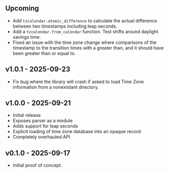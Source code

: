## Upcoming
- Add `tzcalendar.atomic_difference` to calculate the actual difference between
  two timestamps including leap seconds.
- Add a `tzcalendar.from_calendar` function. Test shifts around daylight savings
  time.
- Fixed an issue with the time zone change where comparisons of the timestamp to
  the transition times with a greater than, and it should have been greater than
  or equal to.

## v1.0.1 - 2025-09-23
- Fix bug where the library will crash if asked to load Time Zone information
  from a nonexistant directory.
  
## v1.0.0 - 2025-09-21
- Initial release
- Exposes parser as a module
- Adds support for leap seconds
- Explicit loading of time zone database into an opaque record
- Completely overhauled API

## v0.1.0 - 2025-09-17
- Initial proof of concept.
